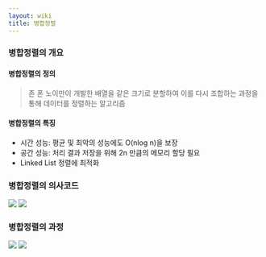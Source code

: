 ```yaml
---
layout: wiki
title: 병합정렬
---
```


### 병합정렬의 개요
#### 병합정렬의 정의
> 존 폰 노이만이 개발한 배열을 같은 크기로 분할하여 이를 다시 조합하는 과정을 통해 데이터를 정렬하는 알고리즘

#### 병합정렬의 특징
* 시간 성능: 평균 및 최악의 성능에도 O(nlog n)을 보장
* 공간 성능: 처리 결과 저장을 위해 2n 만큼의 메모리 할당 필요
* Linked List 정렬에 최적화

### 병합정렬의 의사코드

![](http://cfile21.uf.tistory.com/image/2554BA4453A9F3E502BCB9)
![](http://cfile4.uf.tistory.com/image/2535743D53A9F5291A7026)

### 병합정렬의 과정

![](http://cfile4.uf.tistory.com/image/034B9E4F51C027A401CC71)
![](http://cfile24.uf.tistory.com/image/254A394E51C027E3307670)
